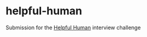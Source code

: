 # helpful-human 

Submission for the [Helpful Human](https://www.helpfulhuman.com/) interview challenge
